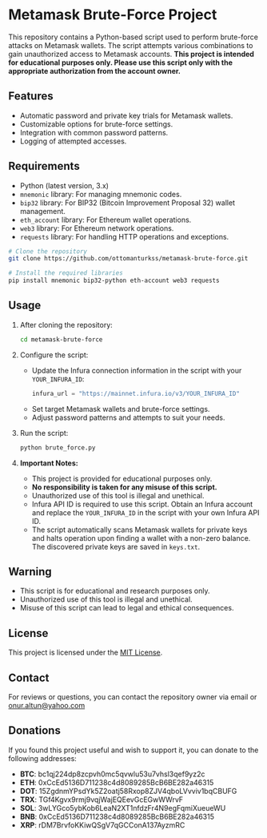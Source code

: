 
# Metamask Brute-Force Project

This repository contains a Python-based script used to perform brute-force attacks on Metamask wallets. The script attempts various combinations to gain unauthorized access to Metamask accounts. **This project is intended for educational purposes only. Please use this script only with the appropriate authorization from the account owner.** 

## Features
- Automatic password and private key trials for Metamask wallets.
- Customizable options for brute-force settings.
- Integration with common password patterns.
- Logging of attempted accesses.

## Requirements
- Python (latest version, 3.x)
- `mnemonic` library: For managing mnemonic codes.
- `bip32` library: For BIP32 (Bitcoin Improvement Proposal 32) wallet management.
- `eth_account` library: For Ethereum wallet operations.
- `web3` library: For Ethereum network operations.
- `requests` library: For handling HTTP operations and exceptions.

```bash
# Clone the repository
git clone https://github.com/ottomanturkss/metamask-brute-force.git

# Install the required libraries
pip install mnemonic bip32-python eth-account web3 requests
```

## Usage
1. After cloning the repository:
   ```bash
   cd metamask-brute-force
   ```

2. Configure the script:
   - Update the Infura connection information in the script with your `YOUR_INFURA_ID`:
     ```python
     infura_url = "https://mainnet.infura.io/v3/YOUR_INFURA_ID"
     ```
   - Set target Metamask wallets and brute-force settings.
   - Adjust password patterns and attempts to suit your needs.

3. Run the script:
   ```bash
   python brute_force.py
   ```

4. **Important Notes:**
   - This project is provided for educational purposes only.
   - **No responsibility is taken for any misuse of this script.**
   - Unauthorized use of this tool is illegal and unethical.
   - Infura API ID is required to use this script. Obtain an Infura account and replace the `YOUR_INFURA_ID` in the script with your own Infura API ID.
   - The script automatically scans Metamask wallets for private keys and halts operation upon finding a wallet with a non-zero balance. The discovered private keys are saved in `keys.txt`.

## Warning
- This script is for educational and research purposes only.
- Unauthorized use of this tool is illegal and unethical.
- Misuse of this script can lead to legal and ethical consequences.

## License
This project is licensed under the [MIT License](https://opensource.org/licenses/MIT).

## Contact
For reviews or questions, you can contact the repository owner via email or onur.altun@yahoo.com

## Donations
If you found this project useful and wish to support it, you can donate to the following addresses:
- **BTC**: bc1qj224dp8zcpvh0mc5qvwlu53u7vhsl3qef9yz2c
- **ETH**: 0xCcEd5136D711238c4d8089285BcB6BE282a46315
- **DOT**: 15ZgdnmYPsdYk5Z2oatj58Rxop8ZJV4qboLVvviv1bqCBUFG
- **TRX**: TGf4Kgvx9rmj9vqjWajEQEevGcEGwWWrvF
- **SOL**: 3wLYGco5ybKob6LeaN2XT1nfdzFr4N9egFqmiXueueWU
- **BNB**: 0xCcEd5136D711238c4d8089285BcB6BE282a46315
- **XRP**: rDM7BrvfoKKiwQSgV7qGCConA137AyzmRC
